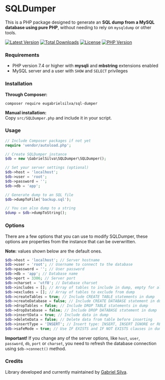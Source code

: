 # SQLDumper
This is a PHP package designed to generate an **SQL dump from a MySQL database using pure PHP**, without needing to rely on `mysqldump` or other tools.

<a href="https://packagist.org/packages/eugabrielsilva/sql-dumper"><img src="https://img.shields.io/github/v/release/eugabrielsilva/sql-dumper" alt="Latest Version"></a>
<a href="https://packagist.org/packages/eugabrielsilva/sql-dumper" target="_blank"><img src="https://img.shields.io/packagist/dt/eugabrielsilva/sql-dumper" alt="Total Downloads"></a>
<a href="https://packagist.org/packages/eugabrielsilva/sql-dumper" target="_blank"><img src="https://img.shields.io/github/license/eugabrielsilva/sql-dumper" alt="License"></a>
<a href="https://packagist.org/packages/eugabrielsilva/sql-dumper" target="_blank"><img src="https://img.shields.io/packagist/php-v/eugabrielsilva/sql-dumper" alt="PHP Version"></a>

### Requirements
- PHP version 7.4 or higher with **mysqli** and **mbstring** extensions enabled
- MySQL server and a user with `SHOW` and `SELECT` privileges

### Installation
**Through Composer:**
```
composer require eugabrielsilva/sql-dumper
```

**Manual installation:**\
Copy `src/SQLDumper.php` and include it in your script.

### Usage
```php
// Include Composer packages if not yet
require 'vendor/autoload.php';

// Create SQLDumper instance
$db = new \GabrielSilva\SQLDumper\SQLDumper();

// Set your server settings (optional)
$db->host = 'localhost';
$db->user = 'root';
$db->password = '';
$db->db = 'app';

// Generate dump to an SQL file
$db->dumpToFile('backup.sql');

// You can also dump to a string
$dump = $db->dumpToString();
```

### Options
There are a few options that you can use to modify SQLDumper, these options are properties from the instance that can be overwritten.

**Note:** values shown below are the default ones.

```php
$db->host = 'localhost'; // Server hostname
$db->user = 'root'; // Username to connect to the database
$db->password = ''; // User password
$db->db = 'app'; // Database name
$db->port = 3306; // Server port
$db->charset = 'utf8'; // Database charset
$db->includes = []; // Array of tables to include in dump, empty for all
$db->excludes = []; // Array of tables to exclude from dump
$db->createTables = true; // Include CREATE TABLE statements in dump
$db->createDatabase = false; // Include CREATE DATABASE statement in dump
$db->dropTables = false; // Include DROP TABLE statements in dump
$db->dropDatabase = false; // Include DROP DATABASE statement in dump
$db->insertData = true; // Include data in dump
$db->deleteData = false; // Delete data from table before inserting
$db->insertType = 'INSERT'; // Insert type: INSERT, INSERT IGNORE or REPLACE
$db->safeMode = true; // Use IF EXISTS and IF NOT EXISTS clauses in dump
```

**Important!** If you change any of the server options, like `host`, `user`, `password`, `db`, `port` or `charset`, you need to refresh the database connection using `$db->connect()` method.

### Credits
Library developed and currently maintained by [Gabriel Silva](https://github.com/eugabrielsilva).